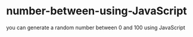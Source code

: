 # number-between-using-JavaScript
you can generate a random number between 0 and 100 using JavaScript
